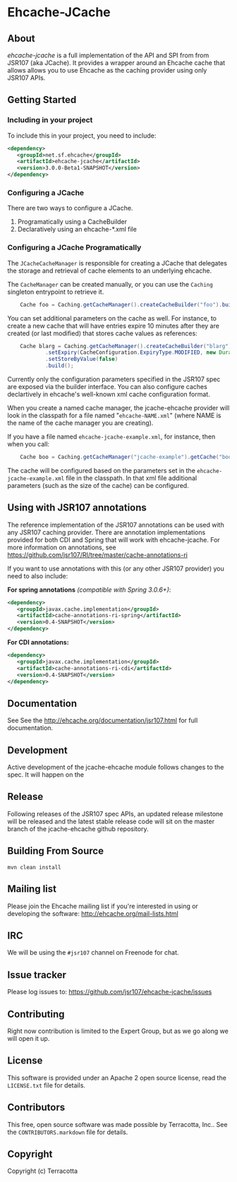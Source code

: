 Ehcache-JCache
==============

About
-----

*ehcache-jcache* is a full implementation of the API and SPI from from JSR107 (aka JCache). It provides a wrapper around an Ehcache cache
that allows allows you to use Ehcache as the caching provider using only JSR107 APIs.

Getting Started
---------------
### Including in your project ###
To include this in your project, you need to include:

```xml
<dependency>
   <groupId>net.sf.ehcache</groupId>
   <artifactId>ehcache-jcache</artifactId>
   <version>3.0.0-Beta1-SNAPSHOT</version>
</dependency>
```

### Configuring a JCache ###

There are two ways to configure a JCache.

1. Programatically using a CacheBuilder
2. Declaratively using an ehcache-*.xml file

### Configuring a JCache Programatically ###

The `JCacheCacheManager` is responsible for creating a JCache that delegates the storage and retrieval of cache
elements to an underlying ehcache.

The `CacheManager` can be created manually, or you can use the `Caching` singleton entrypoint to retrieve it.

```java
    Cache foo = Caching.getCacheManager().createCacheBuilder("foo").build();
````

You can set additional parameters on the cache as well. For instance, to create a new cache that will have entries
expire 10 minutes after they are created (or last modified) that stores cache values as references:

```java
    Cache blarg = Caching.getCacheManager().createCacheBuilder("blarg")
            .setExpiry(CacheConfiguration.ExpiryType.MODIFIED, new Duration(TimeUnit.MINUTES, 10))
            .setStoreByValue(false)
            .build();
```

Currently only the configuration parameters specified in the JSR107 spec are exposed via the builder interface.
You can also configure caches declartively in ehcache's well-known xml cache configuration format.

When you create a named cache manager, the jcache-ehcache provider will look in the classpath for a file named
"`ehcache-NAME.xml`" (where NAME is the name of the cache manager you are creating).

If you have a file named `ehcache-jcache-example.xml`, for instance, then when you call:

```java
    Cache boo = Caching.getCacheManager("jcache-example").getCache("boo");
```

The cache will be configured based on the parameters set in the `ehcache-jcache-example.xml` file in the classpath.
In that xml file additional parameters (such as the size of the cache) can be configured.

Using with JSR107 annotations
-------------
The reference implementation of the JSR107 annotations can be used with any JSR107 caching provider.
There are annotation implementations provided for both CDI and Spring that will work with ehcache-jcache.
For more information on annotations, see <https://github.com/jsr107/RI/tree/master/cache-annotations-ri>

If you want to use annotations with this (or any other JSR107 provider) you need to also include:

**For spring annotations** _(compatible with Spring 3.0.6+)_:

```xml
<dependency>
   <groupId>javax.cache.implementation</groupId>
   <artifactId>cache-annotations-ri-spring</artifactId>
   <version>0.4-SNAPSHOT</version>
</dependency>
```

**For CDI annotations:**

```xml
<dependency>
   <groupId>javax.cache.implementation</groupId>
   <artifactId>cache-annotations-ri-cdi</artifactId>
   <version>0.4-SNAPSHOT</version>
</dependency>
```


Documentation
-------------

See See the <http://ehcache.org/documentation/jsr107.html> for full documentation.

Development
--------
Active development of the jcache-ehcache module follows changes to the spec. It will happen on the

Release
--------

Following releases of the JSR107 spec APIs, an updated release milestone will be released and the latest stable release code will sit on the master
branch of the jcache-ehcache github repository.



Building From Source
--------------------

`mvn clean install`


Mailing list
------------

Please join the Ehcache mailing list if you're interested in using or developing the software: <http://ehcache.org/mail-lists.html>

IRC
---

We will be using the `#jsr107` channel on Freenode for chat.


Issue tracker
-------------

Please log issues to: <https://github.com/jsr107/ehcache-jcache/issues>


Contributing
------------

Right now contribution is limited to the Expert Group, but as we go along we will open it up.


License
-------

This software is provided under an Apache 2 open source license, read the `LICENSE.txt` file for details.


Contributors
------------

This free, open source software was made possible by Terracotta, Inc.. See the `CONTRIBUTORS.markdown` file for details.


Copyright
---------

Copyright (c) Terracotta